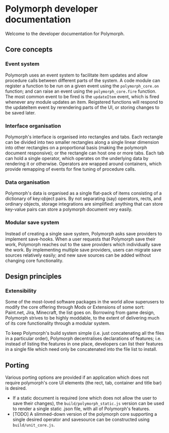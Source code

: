 # Polymorph developer documentation
Welcome to the developer documentation for Polymorph. 

## Core concepts
### Event system
Polymorph uses an event system to facilitate item updates and allow procedure calls between different parts of the system. A code module can register a function to be run on a given event using the `polymorph_core.on` function; and can raise an event using the `polymorph_core.fire` function. The most common event to be fired is the `updateItem` event, which is fired whenever any module updates an item. Reigstered functions will respond to the updateItem event by rerendering parts of the UI, or storing changes to be saved later.

### Interface organisation
Polymorph's interface is organised into rectangles and tabs. Each rectangle can be divided into two smaller rectangles along a single linear dimension into other rectangles on a proportional basis (making the polymorph document responsive); or the rectangle can host one or more tabs. Each tab can hold a single operator, which operates on the underlying data by rendering it or otherwise. Operators are wrapped around containers, which provide remapping of events for fine tuning of procedure calls.

### Data organisation
Polymorph's data is organised as a single flat-pack of items consisting of a dictionary of key:object pairs. By not separating (say) operators, rects, and ordinary objects, storage integrations are simplified: anything that can store key-value pairs can store a polymorph document very easily.

### Modular save system
Instead of creating a single save system, Polymorph asks save providers to implement save-hooks. When a user requests that Polymorph save their work, Polymorph reaches out to the save providers which individually save the work. By implementing multiple save providers, users can migrate save sources relatively easily; and new save sources can be added without changing core functionality.

## Design principles
### Extensibility
Some of the most-loved software packages in the world allow superusers to modify the core offering through Mods or Extensions of some sort: Paint.net, Jira, Minecraft, the list goes on. Borrowing from game design, Polymorph strives to be highly moddable, to the extent of delivering much of its core functionality through a modular system.

To keep Polymorph's build system simple (i.e. just concatenating all the files in a particular order), Polymorph decentralises declarations of features; i.e. instead of listing the features in one place, developers can list their features in a single file which need only be concatenated into the file list to install. 

## Porting
Various porting options are provided if an application which does not require polymorph's core UI elements (the rect, tab, container and title bar) is desired.
- If a static document is required (one which does not allow the user to save their changes), the `build/polymorph_static.js` version can be used to render a single static .json file, with all of Polymorph's features.
- [TODO] A slimmed-down version of the polymorph core supporting a single desired operator and savesource can be constructed using `build/unit_core.js`.